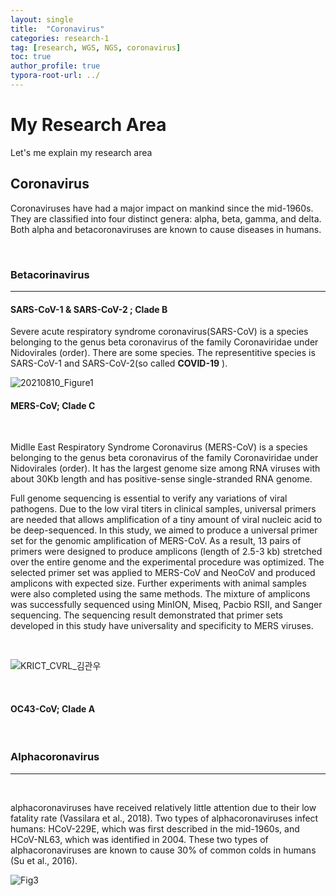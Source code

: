 ```yaml
---
layout: single
title:  "Coronavirus"
categories: research-1
tag: [research, WGS, NGS, coronavirus]
toc: true
author_profile: true
typora-root-url: ../
---
```


# My Research Area 

Let's me explain my research area



## Coronavirus 
Coronaviruses have had a major impact on mankind since the mid-1960s. They are classified into four distinct genera: alpha, beta, gamma, and delta. Both alpha and betacoronaviruses are known to cause diseases in humans.

<br/>

### Betacorinavirus

---

####  SARS-CoV-1 & SARS-CoV-2 ; Clade B
Severe acute respiratory syndrome coronavirus(SARS-CoV) is a species belonging to the genus beta coronavirus of the family Coronaviridae under Nidovirales (order). There are some species. The representitive species is SARS-CoV-1 and SARS-CoV-2(so called **COVID-19** ). <br/>

![20210810_Figure1]({{site.url}}/images/23-02-10-Coronavirus/20210810_Figure1.jpg)

####  MERS-CoV; Clade C
<br/>

Midlle East Respiratory Syndrome Coronavirus (MERS-CoV) is a species belonging to the genus beta coronavirus of the family Coronaviridae under Nidovirales (order). It has the largest genome size among RNA viruses with about 30Kb length and has positive-sense single-stranded RNA genome.

Full genome sequencing is essential to verify any variations of viral pathogens. Due to the low viral titers in clinical samples, universal primers are needed that allows amplification of a tiny amount of viral nucleic acid to be deep-sequenced. In this study, we aimed to produce a universal primer set for the genomic amplification of MERS-CoV. As a result, 13 pairs of primers were designed to produce amplicons (length of 2.5-3 kb) stretched over the entire genome and the experimental procedure was optimized. The selected primer set was applied to MERS-CoV and NeoCoV and produced amplicons with expected size. Further experiments with animal samples were also completed using the same methods. The mixture of amplicons was successfully sequenced using MinION, Miseq, Pacbio RSII, and Sanger sequencing. The sequencing result demonstrated that primer sets developed in this study have universality and specificity to MERS viruses. 



<br/>

![KRICT_CVRL_김관우](/assets/images/23-02-10-Coronavirus/KRICT_CVRL_김관우.jpg)

<br/>

#### OC43-CoV; Clade A

<br/>


### Alphacoronavirus

---

<br/>

alphacoronaviruses have received relatively little attention due to their low fatality rate (Vassilara et al., 2018). Two types of alphacoronaviruses infect humans: HCoV-229E, which was first described in the mid-1960s, and HCoV-NL63, which was identified in 2004. These two types of alphacoronaviruses are known to cause 30% of common colds in humans (Su et al., 2016).



![Fig3]({{site.url}}/images/23-02-10-Researches/Fig3.png)

<br/>
<br/>

